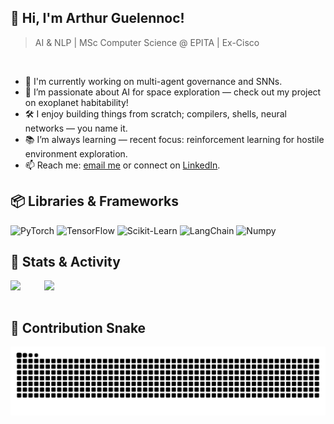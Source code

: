 ## 👋 Hi, I'm Arthur Guelennoc!
> AI & NLP | MSc Computer Science @ EPITA | Ex-Cisco
<br />

- 🤖 I'm currently working on multi-agent governance and SNNs.
- 🌌 I’m passionate about AI for space exploration — check out my project on exoplanet habitability!
- 🛠 I enjoy building things from scratch; compilers, shells, neural networks — you name it. 
- 📚 I’m always learning — recent focus: reinforcement learning for hostile environment exploration.
- 📫 Reach me: [email me](mailto:arthur.guelennoc@gmail.com) or connect on [LinkedIn](https://www.linkedin.com/in/arthurguelennoc/).
  
## 📦 Libraries & Frameworks  
![PyTorch](https://img.shields.io/badge/-PyTorch-ee4c2c?&logo=PyTorch&logoColor=white) ![TensorFlow](https://img.shields.io/badge/-TensorFlow-f8c039?&logo=TensorFlow&logoColor=white) ![Scikit-Learn](https://img.shields.io/badge/-Scikit--Learn-f89a36?&logo=Scikit-Learn&logoColor=white) ![LangChain](https://img.shields.io/badge/-LangChain-1a3b3b?&logo=LangChain&logoColor=white) ![Numpy](https://img.shields.io/badge/-Numpy-4d77cf?&logo=Numpy&logoColor=white)
<br />

## 🧠 Stats & Activity

<a href="http://ionicabizau.github.io/github-profile-languages/?user=%2540AntitheticalElysium">
  <img align="left" src="https://github-readme-stats.vercel.app/api/top-langs/?username=AntitheticalElysium&count_private=true&langs_count=9&hide=jupyter%20notebook,tex&layout=compact" />
</a>
<a href="https://coderstats.github.io/github/#AntitheticalElysium">
  <img align="right" width="450" src="https://github-readme-stats.vercel.app/api?username=AntitheticalElysium&show_icons=true&count_private=true" />
</a>
<br clear="both" />
<br />

## 🐍 Contribution Snake

<p align="center">
  <img src="https://raw.githubusercontent.com/AntitheticalElysium/AntitheticalElysium/output/github-snake-dark.svg?palette=github-dark" alt="GitHub Snake dark mode" />
</p>
